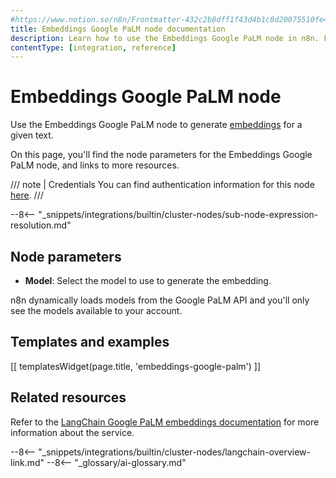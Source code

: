 ```yaml
---
#https://www.notion.so/n8n/Frontmatter-432c2b8dff1f43d4b1c8d20075510fe4
title: Embeddings Google PaLM node documentation
description: Learn how to use the Embeddings Google PaLM node in n8n. Follow technical documentation to integrate Embeddings Google PaLM node into your workflows.
contentType: [integration, reference]
---
```


# Embeddings Google PaLM node

Use the Embeddings Google PaLM node to generate [embeddings](/glossary.md#ai-embedding) for a given text.

On this page, you'll find the node parameters for the Embeddings Google PaLM node, and links to more resources.

/// note | Credentials
You can find authentication information for this node [here](/integrations/builtin/credentials/googleai.md).
///

--8<-- "_snippets/integrations/builtin/cluster-nodes/sub-node-expression-resolution.md"

## Node parameters

* **Model**: Select the model to use to generate the embedding.

n8n dynamically loads models from the Google PaLM API and you'll only see the models available to your account.

## Templates and examples

<!-- see https://www.notion.so/n8n/Pull-in-templates-for-the-integrations-pages-37c716837b804d30a33b47475f6e3780 -->
[[ templatesWidget(page.title, 'embeddings-google-palm') ]]

## Related resources

Refer to the [LangChain Google PaLM embeddings documentation](https://js.langchain.com/v0.2/docs/integrations/text_embedding/google_palm/) for more information about the service.

--8<-- "_snippets/integrations/builtin/cluster-nodes/langchain-overview-link.md"
--8<-- "_glossary/ai-glossary.md"
